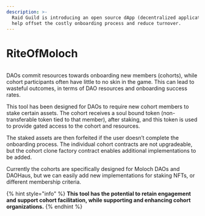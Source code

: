```yaml
---
description: >-
  Raid Guild is introducing an open source dApp (decentralized application) to
  help offset the costly onboarding process and reduce turnover.
---
```


# RiteOfMoloch

<figure><img src="https://i.imgur.com/VAZ8SDT.jpg" alt=""><figcaption></figcaption></figure>

DAOs commit resources towards onboarding new members (cohorts), while cohort participants often have little to no skin in the game. This can lead to wasteful outcomes, in terms of DAO resources and onboarding success rates.

This tool has been designed for DAOs to require new cohort members to stake certain assets. The cohort receives a soul bound token (non-transferable token tied to that member), after staking, and this token is used to provide gated access to the cohort and resources.

The staked assets are then forfeited if the user doesn’t complete the onboarding process. The individual cohort contracts are not upgradeable, but the cohort clone factory contract enables additional implementations to be added.

Currently the cohorts are specifically designed for Moloch DAOs and DAOHaus, but we can easily add new implementations for staking NFTs, or different membership criteria.

{% hint style="info" %}
**This tool has the potential to retain engagement and support cohort facilitation, while supporting and enhancing cohort organizations.**
{% endhint %}
